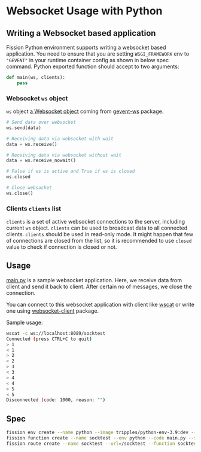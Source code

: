 # Websocket Usage with Python

## Writing a Websocket based application

Fission Python environment supports writing a websocket based application.
You need to ensure that you are setting `WSGI_FRAMEWORK` env to `"GEVENT"` in your runtime container config as shown in below spec command.
Python exported function should accept to two arguments:

```python
def main(ws, clients):
    pass
```

### Websocket `ws` object

`ws` object [a Websocket object](https://github.com/imachug/gevent-ws/blob/450fac5cb5a9992c3eab30a2a91ed28d6a284214/gevent_ws/__init__.py#L25) coming from [gevent-ws](https://pypi.org/project/gevent-ws/) package.

```python
# Send data over websocket
ws.send(data)

# Receiving data via websocket with wait
data = ws.receive()

# Receiving data via websocket without wait
data = ws.receive_nowait()

# False if ws is active and True if ws is closed
ws.closed

# Close websocket
ws.close()
```

### Clients `clients` list

`clients` is a set of active websocket connections to the server, including current `ws` object.
`clients` can be used to broadcast data to all connected clients.
`clients` should be used in read-only mode.
It might happen that few of connections are closed from the list, so it is recommended to use `closed` value to check if connection is closed or not.

## Usage

[main.py](./main.py) is a sample websocket application.
Here, we receive data from client and send it back to client.
After certain no of messages, we close the connection.

You can connect to this websocket application with client like [wscat](https://github.com/websockets/wscat) or write one using [websocket-client](https://pypi.org/project/websocket-client/) package.

Sample usage:

```bash
wscat -c ws://localhost:8089/socktest
Connected (press CTRL+C to quit)
> 1
< 1
> 2
< 2
> 3
< 3
> 4
< 4
> 5
< 5
Disconnected (code: 1000, reason: "")
```

## Spec

```bash
fission env create --name python --image tripples/python-env-3.9:dev --runtime-env WSGI_FRAMEWORK=GEVENT --spec
fission function create --name socktest --env python --code main.py --spec
fission route create --name socktest --url=/socktest --function socktest --spec
```
